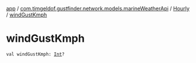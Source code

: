 [app](../../index.md) / [com.timgeldof.gustfinder.network.models.marineWeatherApi](../index.md) / [Hourly](index.md) / [windGustKmph](./wind-gust-kmph.md)

# windGustKmph

`val windGustKmph: `[`Int`](https://kotlinlang.org/api/latest/jvm/stdlib/kotlin/-int/index.html)`?`